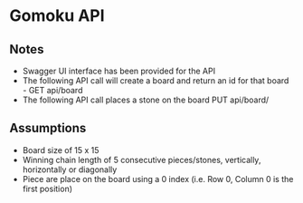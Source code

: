 # Gomoku API

## Notes

- Swagger UI interface has been provided for the API
- The following API call will create a board and return an id for that board - GET api/board
- The following API call places a stone on the board PUT api/board/<board id>

## Assumptions

- Board size of 15 x 15
- Winning chain length of 5 consecutive pieces/stones, vertically, horizontally or diagonally
- Piece are place on the board using a 0 index (i.e. Row 0, Column 0 is the first position)
